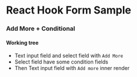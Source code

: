 # React Hook Form Sample

### Add More + Conditional

#### Working tree

- Text input field and select field with `Add More`
- Select field have some condition fields
- Then Text input field with `Add more` inner render
